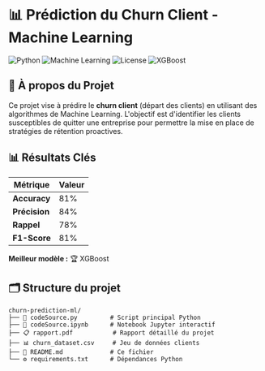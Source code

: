 # 📊 Prédiction du Churn Client - Machine Learning

![Python](https://img.shields.io/badge/Python-3.8%2B-blue)
![Machine Learning](https://img.shields.io/badge/ML-Classification-orange)
![License](https://img.shields.io/badge/License-MIT-green)
![XGBoost](https://img.shields.io/badge/XGBoost-81%25%20Accuracy-red)

## 📖 À propos du Projet

Ce projet vise à prédire le **churn client** (départ des clients) en utilisant des algorithmes de Machine Learning. L'objectif est d'identifier les clients susceptibles de quitter une entreprise pour permettre la mise en place de stratégies de rétention proactives.

## 📊 Résultats Clés

| Métrique | Valeur |
|----------|--------|
| **Accuracy** | 81% |
| **Précision** | 84% |
| **Rappel** | 78% |
| **F1-Score** | 81% |

**Meilleur modèle :** 🏆 XGBoost

## 🗂 Structure du projet

```text
churn-prediction-ml/
├── 📄 codeSource.py         # Script principal Python
├── 📓 codeSource.ipynb      # Notebook Jupyter interactif
├── 📋 rapport.pdf           # Rapport détaillé du projet
├── 📊 churn_dataset.csv     # Jeu de données clients
├── 📝 README.md             # Ce fichier
└── ⚙️ requirements.txt      # Dépendances Python
